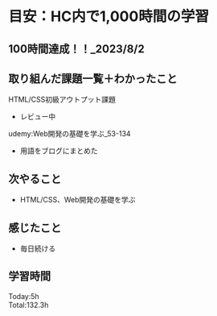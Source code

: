 # 目安：HC内で1,000時間の学習
## 100時間達成！！_2023/8/2
## 取り組んだ課題一覧＋わかったこと
HTML/CSS初級アウトプット課題
- レビュー中

udemy:Web開発の基礎を学ぶ_53-134
- 用語をブログにまとめた

## 次やること
- HTML/CSS、Web開発の基礎を学ぶ
## 感じたこと
- 毎日続ける
## 学習時間
Today:5h
<br>Total:132.3h
